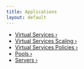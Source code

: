 ```yaml
---
title: Applications
layout: default
---
```

* <a href="/docs/latest/configuration-guide/applications/virtual-services/">Virtual Services ›</a>
* <a href="/docs/latest/configuration-guide/applications/vs-scaling/">Virtual Services Scaling ›</a>
* <a href="/docs/latest/configuration-guide/applications/vs-policies/">Virtual Services Policies ›</a>
* <a href="/docs/latest/configuration-guide/applications/pools/">Pools ›</a>
* <a href="/docs/latest/configuration-guide/applications/servers/">Servers ›</a>  